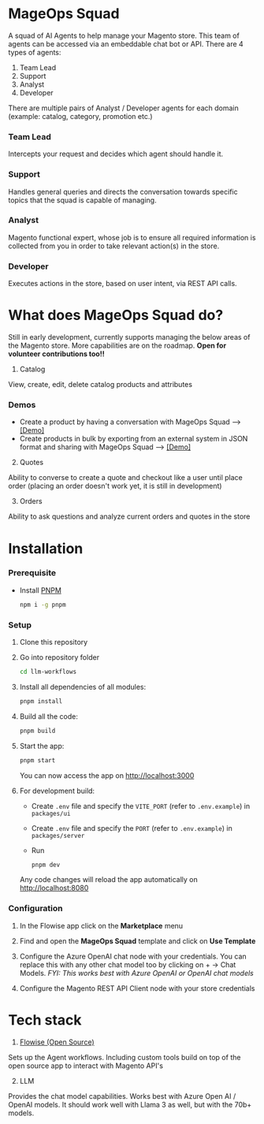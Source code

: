 # MageOps Squad

A squad of AI Agents to help manage your Magento store. This team of agents can be accessed via an embeddable chat bot or API. There are 4 types of agents:
1. Team Lead
2. Support
3. Analyst
4. Developer

There are multiple pairs of Analyst / Developer agents for each domain (example: catalog, category, promotion etc.)

### Team Lead

Intercepts your request and decides which agent should handle it.

### Support

Handles general queries and directs the conversation towards specific topics that the squad is capable of managing.

### Analyst

Magento functional expert, whose job is to ensure all required information is collected from you in order to take relevant action(s) in the store.

### Developer

Executes actions in the store, based on user intent, via REST API calls.

# What does MageOps Squad do?

Still in early development, currently supports managing the below areas of the Magento store. More capabilities are on the roadmap. **Open for volunteer contributions too!!**

1. Catalog

View, create, edit, delete catalog products and attributes

### Demos

 - Create a product by having a conversation with MageOps Squad --> [[Demo]](https://www.youtube.com/watch?v=J4O0W5Rz6sQ)
 - Create products in bulk by exporting from an external system in JSON format and sharing with MageOps Squad --> [[Demo]](https://www.youtube.com/watch?v=AwL6Dvj0Dws)

2. Quotes

Ability to converse to create a quote and checkout like a user until place order (placing an order doesn't work yet, it is still in development)

3. Orders

Ability to ask questions and analyze current orders and quotes in the store

# Installation

### Prerequisite

-   Install [PNPM](https://pnpm.io/installation)
    ```bash
    npm i -g pnpm
    ```

### Setup

1. Clone this repository


2. Go into repository folder

    ```bash
    cd llm-workflows
    ```

3. Install all dependencies of all modules:

    ```bash
    pnpm install
    ```

4. Build all the code:

    ```bash
    pnpm build
    ```

5. Start the app:

    ```bash
    pnpm start
    ```

    You can now access the app on [http://localhost:3000](http://localhost:3000)

6. For development build:

    - Create `.env` file and specify the `VITE_PORT` (refer to `.env.example`) in `packages/ui`
    - Create `.env` file and specify the `PORT` (refer to `.env.example`) in `packages/server`
    - Run

        ```bash
        pnpm dev
        ```

    Any code changes will reload the app automatically on [http://localhost:8080](http://localhost:8080)


### Configuration

1. In the Flowise app click on the **Marketplace** menu

2. Find and open the **MageOps Squad** template and click on **Use Template**

3. Configure the Azure OpenAI chat node with your credentials. You can replace this with any other chat model too by clicking on + -> Chat Models. *FYI: This works best with Azure OpenAI or OpenAI chat models*

4. Configure the Magento REST API Client node with your store credentials

# Tech stack

1. [Flowise (Open Source)](https://github.com/FlowiseAI/Flowise)

Sets up the Agent workflows. Including custom tools build on top of the open source app to interact with Magento API's

2. LLM

Provides the chat model capabilities. Works best with Azure Open AI / OpenAI models. It should work well with Llama 3 as well, but with the 70b+ models.
